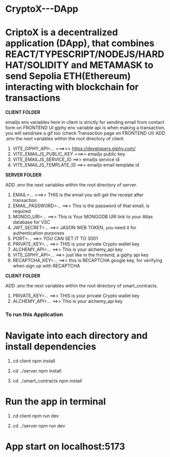 # CryptoX---DApp
CriptoX is a decentralized application (DApp), that combines REACT/TYPESCRIPT/NODEJS/HARDHAT/SOLIDITY and METAMASK to send Sepolia ETH(Ethereum) interacting with blockchain for transactions
=======


**CLIENT FOLDER**

emailjs env variables here in client is strictly for sending email from contact form on FRONTEND UI
giphy env variable api is when making a transaction, you will send/see a gif too (check Transaction page on FRONTEND UI)
ADD .env the next variables within the root directory of client.
1. VITE_GIPHY_API=... ===>>> https://developers.giphy.com/
2. VITE_EMAILJS_PUBLIC_KEY ===>> emailjs public key
3. VITE_EMAILJS_SERVICE_ID  ==>> emailjs service id
4. VITE_EMAILJS_TEMPLATE_ID ==>> emailjs email template id


**SERVER FOLDER**

ADD .env the next variables within the root directory of server.
1. EMAIL=... ===>> THIS is the email you will get the receipt after transaction
2. EMAIL_PASSWORD=... ==>> This is the password of that email, is required
3. MONGO_URI=... ==>> This is Your MONGODB URI link to your Atlas database for VSC
4. JWT_SECRET=... ==>> JASON WEB TOKEN, you need it for authentication purposes
5. PORT=... ==>> YOU CAN SET IT TO 3001
6. PRIVATE_KEY=... ==>> THIS is your private Crypto wallet key 
7. ALCHEMY_API=... ==>> This is your alchemy_api key
8. VITE_GIPHY_API=... ==>> just like in the frontend, a giphy api key
9. RECAPTCHA_KEY=... ==>> this is RECAPTCHA google key, for verifying when sign up with RECAPTCHA


**CLIENT FOLDER**

ADD .env the next variables within the root directory of smart_contracts.
1. PRIVATE_KEY=... ==>> THIS is your private Crypto wallet key 
2. ALCHEMY_API=... ==>> This is your alchemy_api key

### To run this Application

# Navigate into each directory and install dependencies

1. cd client
npm install

2. cd ../server
npm install

3. cd ../smart_contracts
npm install

# Run the app in terminal

1. cd client
npm run dev

2. cd ../server
npm run dev

# App start on localhost:5173
